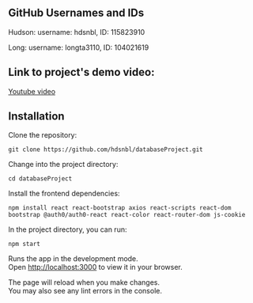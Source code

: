 ## GitHub Usernames and IDs

Hudson: username: hdsnbl, ID: 115823910

Long: username: longta3110, ID: 104021619

## Link to project's demo video:
<!-- Put link here -->
[Youtube video](http://localhost:3000)

## Installation

Clone the repository:

`
git clone https://github.com/hdsnbl/databaseProject.git
`

Change into the project directory:

`
cd databaseProject
`

Install the frontend dependencies:

`
npm install react react-bootstrap axios react-scripts react-dom bootstrap @auth0/auth0-react react-color react-router-dom js-cookie
`

<!-- ## Available Scripts -->

<!-- Installs:

### `npm install react react-bootstrap axios react-scripts react-dom bootstrap @auth0/auth0-react react-color react-router-dom js-cookie` -->

In the project directory, you can run:

`npm start`

Runs the app in the development mode.\
Open [http://localhost:3000](http://localhost:3000) to view it in your browser.

The page will reload when you make changes.\
You may also see any lint errors in the console.

<!-- ignore this -->
